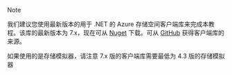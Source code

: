 > [!NOTE]
> 我们建议您使用最新版本的用于 .NET 的 Azure 存储空间客户端库来完成本教程。该库的最新版本为 7.x，现在可从 [Nuget](https://www.nuget.org/packages/WindowsAzure.Storage/) 下载。可从 [GitHub](https://github.com/Azure/azure-storage-net) 获得客户端库的来源。
> 
> 如果使用的是存储模拟器，请注意 7.x 版的客户端库需要最低为 4.3 版的存储模拟器
> 
> 

<!---HONumber=AcomDC_0921_2016-->